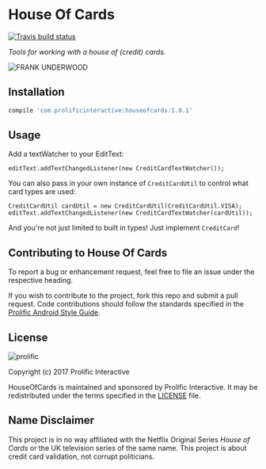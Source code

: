 # House Of Cards
[![Travis build status](https://img.shields.io/travis/prolificinteractive/patrons.svg?style=flat-square)](https://travis-ci.org/prolificinteractive/patrons)

_Tools for working with a house of (credit) cards._

![FRANK UNDERWOOD](http://img4.wikia.nocookie.net/__cb20140215085441/house-of-cards/images/9/9f/Season_2_Chapter_26.jpg)

## Installation

```gradle
compile 'com.prolificinteractive:houseofcards:1.0.1'
```

## Usage

Add a textWatcher to your EditText:
```
editText.addTextChangedListener(new CreditCardTextWatcher());
```

You can also pass in your own instance of `CreditCardUtil` to control what card types are used:

```
CreditCardUtil cardUtil = new CreditCardUtil(CreditCardUtil.VISA);
editText.addTextChangedListener(new CreditCardTextWatcher(cardUtil));
```

And you're not just limited to built in types! Just implement `CreditCard`!

## Contributing to House Of Cards

To report a bug or enhancement request, feel free to file an issue under the respective heading.

If you wish to contribute to the project, fork this repo and submit a pull request. Code contributions should follow the standards specified in the [Prolific Android Style Guide](https://github.com/prolificinteractive/android-code-styles).

## License

![prolific](https://s3.amazonaws.com/prolificsitestaging/logos/Prolific_Logo_Full_Color.png)

Copyright (c) 2017 Prolific Interactive

HouseOfCards is maintained and sponsored by Prolific Interactive. It may be redistributed under the terms specified in the [LICENSE] file.

[LICENSE]: ./LICENSE

## Name Disclaimer

This project is in no way affiliated with the Netflix Original Series _House of Cards_ or the UK television series of the same name.
This project is about credit card validation, not corrupt politicians.